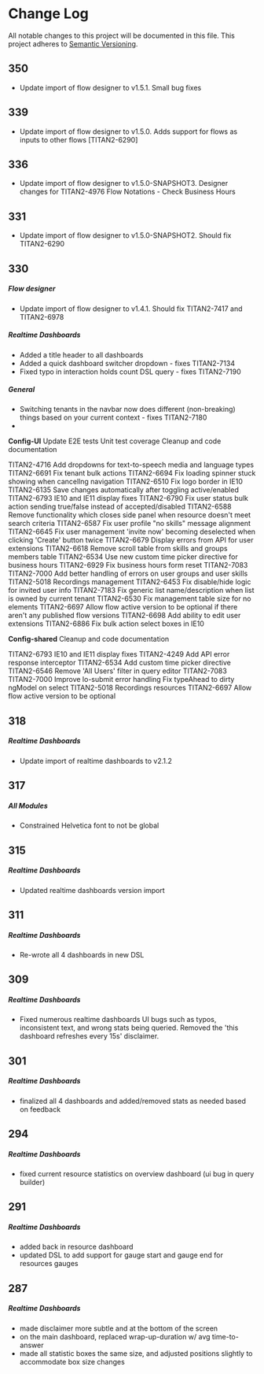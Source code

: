 # Change Log
All notable changes to this project will be documented in this file.
This project adheres to [Semantic Versioning](http://semver.org/).

## 350
- Update import of flow designer to v1.5.1. Small bug fixes

## 339
- Update import of flow designer to v1.5.0. Adds support for flows as inputs to other flows [TITAN2-6290]

## 336
- Update import of flow designer to v1.5.0-SNAPSHOT3. Designer changes for TITAN2-4976 Flow Notations - Check Business Hours

## 331
- Update import of flow designer to v1.5.0-SNAPSHOT2. Should fix TITAN2-6290

## 330
##### Flow designer
- Update import of flow designer to v1.4.1. Should fix TITAN2-7417 and TITAN2-6978
##### Realtime Dashboards
- Added a title header to all dashboards
- Added a quick dashboard switcher dropdown - fixes TITAN2-7134
- Fixed typo in interaction holds count DSL query - fixes TITAN2-7190
##### General
- Switching tenants in the navbar now does different (non-breaking) things based on your current context - fixes TITAN2-7180
-

**Config-UI**
Update E2E tests
Unit test coverage
Cleanup and code documentation

TITAN2-4716 Add dropdowns for text-to-speech media and language types
TITAN2-6691 Fix tenant bulk actions
TITAN2-6694 Fix loading spinner stuck showing when cancellng navigation
TITAN2-6510 Fix logo border in IE10
TITAN2-6135 Save changes automatically after toggling active/enabled
TITAN2-6793 IE10 and IE11 display fixes
TITAN2-6790 Fix user status bulk action sending true/false instead of accepted/disabled
TITAN2-6588 Remove functionality which closes side panel when resource doesn't meet search criteria
TITAN2-6587 Fix user profile "no skills" message alignment
TITAN2-6645 Fix user management 'invite now' becoming deselected when clicking 'Create' button twice
TITAN2-6679 Display errors from API for user extensions
TITAN2-6618 Remove scroll table from skills and groups members table
TITAN2-6534 Use new custom time picker directive for business hours
TITAN2-6929 Fix business hours form reset
TITAN2-7083 TITAN2-7000 Add better handling of errors on user groups and user skills
TITAN2-5018 Recordings management
TITAN2-6453 Fix disable/hide logic for invited user info
TITAN2-7183 Fix generic list name/description when list is owned by current tenant
TITAN2-6530 Fix management table size for no elements
TITAN2-6697 Allow flow active version to be optional if there aren't any published flow versions
TITAN2-6698 Add ability to edit user extensions
TITAN2-6886 Fix bulk action select boxes in IE10

**Config-shared**
Cleanup and code documentation

TITAN2-6793 IE10 and IE11 display fixes
TITAN2-4249 Add API error response interceptor
TITAN2-6534 Add custom time picker directive
TITAN2-6546 Remove 'All Users' filter in query editor
TITAN2-7083 TITAN2-7000 Improve lo-submit error handling
Fix typeAhead to dirty ngModel on select
TITAN2-5018 Recordings resources
TITAN2-6697 Allow flow active version to be optional


## 318
##### Realtime Dashboards
- Update import of realtime dashboards to v2.1.2

## 317
##### All Modules
- Constrained Helvetica font to not be global

## 315
##### Realtime Dashboards
- Updated realtime dashboards version import

## 311
##### Realtime Dashboards
- Re-wrote all 4 dashboards in new DSL

## 309
##### Realtime Dashboards
- Fixed numerous realtime dashboards UI bugs such as typos, inconsistent text, and wrong stats being queried. Removed the 'this dashboard refreshes every 15s' disclaimer.

## 301
##### Realtime Dashboards
- finalized all 4 dashboards and added/removed stats as needed based on feedback

## 294
##### Realtime Dashboards
- fixed current resource statistics on overview dashboard (ui bug in query builder)

## 291
##### Realtime Dashboards
- added back in resource dashboard
- updated DSL to add support for gauge start and gauge end for resources gauges

## 287
##### Realtime Dashboards
- made disclaimer more subtle and at the bottom of the screen
- on the main dashboard, replaced wrap-up-duration w/ avg time-to-answer
- made all statistic boxes the same size, and adjusted positions slightly to accommodate box size changes

